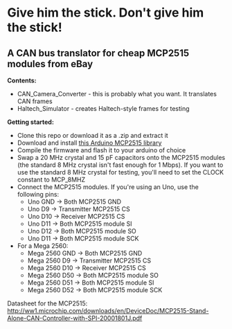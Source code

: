# Give him the stick. Don't give him the stick!
## A CAN bus translator for cheap MCP2515 modules from eBay

**Contents:**
- CAN_Camera_Converter - this is probably what you want. It translates CAN frames
- Haltech_Simulator - creates Haltech-style frames for testing

**Getting started:**
- Clone this repo or download it as a .zip and extract it
- Download and install [this Arduino MCP2515 library](https://github.com/autowp/arduino-mcp2515#library-installation) 
- Compile the firmware and flash it to your arduino of choice
- Swap a 20 MHz crystal and 15 pF capacitors onto the MCP2515 modules (the standard 8 MHz crystal isn't fast enough for 1 Mbps). If you want to use the standard 8 MHz crystal for testing, you'll need to set the CLOCK constant to MCP_8MHZ
- Connect the MCP2515 modules. If you're using an Uno, use the following pins:
  - Uno GND -> Both MCP2515 GND
  - Uno  D9 -> Transmitter MCP2515 CS
  - Uno D10 -> Receiver MCP2515 CS
  - Uno D11 -> Both MCP2515 module SI
  - Uno D12 -> Both MCP2515 module SO
  - Uno D11 -> Both MCP2515 module SCK
- For a Mega 2560:
  - Mega 2560 GND -> Both MCP2515 GND
  - Mega 2560  D9 -> Transmitter MCP2515 CS
  - Mega 2560 D10 -> Receiver MCP2515 CS
  - Mega 2560 D50 -> Both MCP2515 module SO
  - Mega 2560 D51 -> Both MCP2515 module SI
  - Mega 2560 D52 -> Both MCP2515 module SCK

Datasheet for the MCP2515: http://ww1.microchip.com/downloads/en/DeviceDoc/MCP2515-Stand-Alone-CAN-Controller-with-SPI-20001801J.pdf
